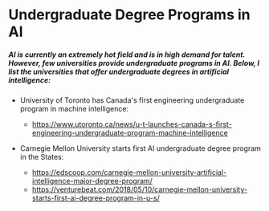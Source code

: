 # Undergraduate Degree Programs in AI

##### AI is currently an extremely hot field and is in high demand for talent. However, few universities provide undergraduate programs in AI. Below, I list the universities that offer undergraduate degrees in artificial intelligence:

- University of Toronto has Canada's first engineering undergraduate program in machine intelligence: 
  - https://www.utoronto.ca/news/u-t-launches-canada-s-first-engineering-undergraduate-program-machine-intelligence


- Carnegie Mellon University starts first AI undergraduate degree program in the States: 
  - https://edscoop.com/carnegie-mellon-university-artificial-intelligence-major-degree-program/
  - https://venturebeat.com/2018/05/10/carnegie-mellon-university-starts-first-ai-degree-program-in-u-s/


